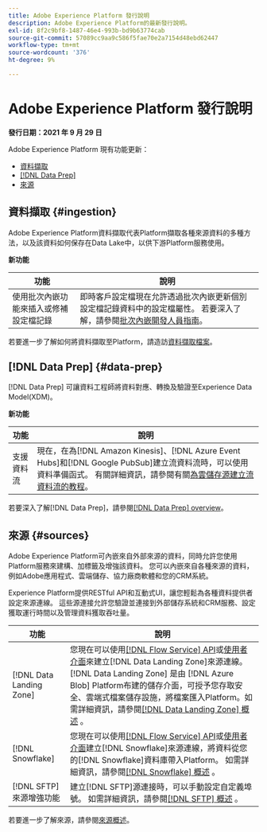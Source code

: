 ```yaml
---
title: Adobe Experience Platform 發行說明
description: Adobe Experience Platform的最新發行說明。
exl-id: 8f2c9bf8-1487-46e4-993b-bd9b63774cab
source-git-commit: 57089cc9aa9c586f5fae70e2a7154d48ebd62447
workflow-type: tm+mt
source-wordcount: '376'
ht-degree: 9%

---
```


# Adobe Experience Platform 發行說明

**發行日期：2021 年 9 月 29 日**

Adobe Experience Platform 現有功能更新：

- [資料擷取](#ingestion)
- [[!DNL Data Prep]](#data-prep)
- [來源](#sources)

## 資料擷取 {#ingestion}

Adobe Experience Platform資料擷取代表Platform擷取各種來源資料的多種方法，以及該資料如何保存在Data Lake中，以供下游Platform服務使用。

**新功能**

| 功能 | 說明 |
|------- | -----------|
| 使用批次內嵌功能來插入或修補設定檔記錄 | 即時客戶設定檔現在允許透過批次內嵌更新個別設定檔記錄資料中的設定檔屬性。 若要深入了解，請參閱[批次內嵌開發人員指南](../../ingestion/batch-ingestion/api-overview.md)。 |

若要進一步了解如何將資料擷取至Platform，請造訪[資料擷取檔案](../../ingestion/home.md)。

## [!DNL Data Prep] {#data-prep}

[!DNL Data Prep] 可讓資料工程師將資料對應、轉換及驗證至Experience Data Model(XDM)。

**新功能**

| 功能 | 說明 |
| --- | --- |
| 支援資料流 | 現在，在為[!DNL Amazon Kinesis]、[!DNL Azure Event Hubs]和[!DNL Google PubSub]建立流資料流時，可以使用資料準備函式。 有關詳細資訊，請參閱有關[為雲儲存源建立流資料流的教程](../../sources/tutorials/ui/dataflow/streaming/cloud-storage-streaming.md)。 |

若要深入了解[!DNL Data Prep]，請參閱[[!DNL Data Prep] overview](../../data-prep/home.md)。

## 來源 {#sources}

Adobe Experience Platform可內嵌來自外部來源的資料，同時允許您使用Platform服務來建構、加標籤及增強該資料。 您可以內嵌來自各種來源的資料，例如Adobe應用程式、雲端儲存、協力廠商軟體和您的CRM系統。

Experience Platform提供RESTful API和互動式UI，讓您輕鬆為各種資料提供者設定來源連線。 這些源連接允許您驗證並連接到外部儲存系統和CRM服務、設定獲取運行時間以及管理資料獲取吞吐量。

| 功能 | 說明 |
| --- | --- |
| [!DNL Data Landing Zone] | 您現在可以使用[[!DNL Flow Service] API](../../sources/tutorials/api/create/cloud-storage/data-landing-zone.md)或[使用者介面](../../sources/tutorials/ui/create/cloud-storage/data-landing-zone.md)來建立[!DNL Data Landing Zone]來源連線。 [!DNL Data Landing Zone] 是由 [!DNL Azure Blob] Platform布建的儲存介面，可授予您存取安全、雲端式檔案儲存設施，將檔案匯入Platform。如需詳細資訊，請參閱[[!DNL Data Landing Zone] 概述](../../sources/connectors/cloud-storage/data-landing-zone.md) 。 |
| [!DNL Snowflake] | 您現在可以使用[[!DNL Flow Service] API](../../sources/tutorials/api/create/databases/snowflake.md)或[使用者介面](../../sources/tutorials/ui/create/databases/snowflake.md)建立[!DNL Snowflake]來源連線，將資料從您的[!DNL Snowflake]資料庫帶入Platform。 如需詳細資訊，請參閱[[!DNL Snowflake] 概述](../../sources/connectors/databases/snowflake.md) 。 |
| [!DNL SFTP] 來源增強功能 | 建立[!DNL SFTP]源連接時，可以手動設定自定義埠號。 如需詳細資訊，請參閱[[!DNL SFTP] 概述](../../sources/connectors/cloud-storage/sftp.md) 。 |

若要進一步了解來源，請參閱[來源概述](../../sources/home.md)。
